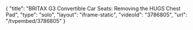 {
    "title": "BRITAX G3 Convertible Car Seats: Removing the HUGS Chest Pad",
    "type": "solo",
    "layout": "iframe-static",
    "videoId": "3786805",
    "url": "\/tvpembed\/3786805"
}